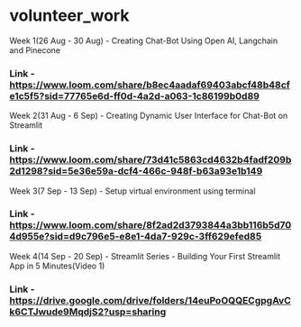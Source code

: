 # volunteer_work

Week 1(26 Aug - 30 Aug) - Creating Chat-Bot Using Open AI, Langchain and Pinecone
### Link - https://www.loom.com/share/b8ec4aadaf69403abcf48b48cfe1c5f5?sid=77765e6d-ff0d-4a2d-a063-1c86199b0d89

Week 2(31 Aug - 6 Sep) - Creating Dynamic User Interface for Chat-Bot on Streamlit
### Link - https://www.loom.com/share/73d41c5863cd4632b4fadf209b2d1298?sid=5e36e59a-dcf4-466c-948f-b63a93e1b149

Week 3(7 Sep - 13 Sep) - Setup virtual environment using terminal
### Link - https://www.loom.com/share/8f2ad2d3793844a3bb116b5d704d955e?sid=d9c796e5-e8e1-4da7-929c-3ff629efed85

Week 4(14 Sep - 20 Sep) - Streamlit Series - Building Your First Streamlit App in 5 Minutes(Video 1)
### Link -  https://drive.google.com/drive/folders/14euPoOQQECgpgAvCk6CTJwude9MqdjS2?usp=sharing

